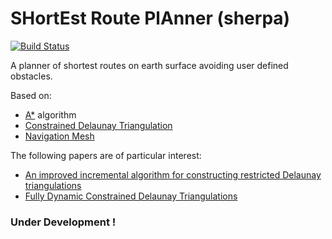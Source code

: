 # SHortEst Route PlAnner (sherpa)

[![Build Status](https://api.travis-ci.org/ofmooseandmen/sherpa.png)](https://api.travis-ci.org/ofmooseandmen/sherpa.png)

A planner of shortest routes on earth surface avoiding user defined obstacles.

Based on:

- [A*](http://en.wikipedia.org/wiki/A*) algorithm 
- [Constrained Delaunay Triangulation](http://en.wikipedia.org/wiki/Constrained_Delaunay_triangulation)
- [Navigation Mesh](http://en.wikipedia.org/wiki/Navigation_mesh)

The following papers are of particular interest:

- [An improved incremental algorithm for constructing restricted Delaunay triangulations](http://citeseerx.ist.psu.edu/viewdoc/download?doi=10.1.1.61.3862&rep=rep1&type=pdf)
- [Fully Dynamic Constrained Delaunay Triangulations](http://infoscience.epfl.ch/record/100269/files/Kallmann_and_al_Geometric_Modeling_03.pdf)

### Under Development !
